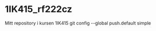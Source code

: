 1IK415_rf222cz
==============

Mitt repository i kursen 1IK415
git config --global push.default simple